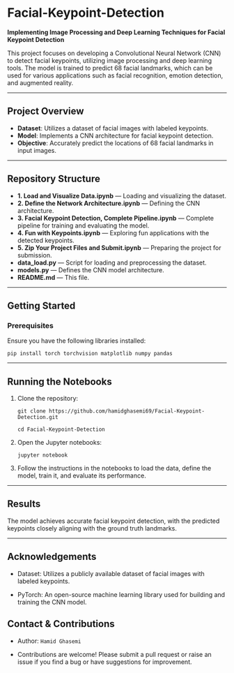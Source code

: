 # Facial-Keypoint-Detection

**Implementing Image Processing and Deep Learning Techniques for Facial Keypoint Detection**

This project focuses on developing a Convolutional Neural Network (CNN) to detect facial keypoints, utilizing image processing and deep learning tools. The model is trained to predict 68 facial landmarks, which can be used for various applications such as facial recognition, emotion detection, and augmented reality.

---

## Project Overview

- **Dataset**: Utilizes a dataset of facial images with labeled keypoints.
- **Model**: Implements a CNN architecture for facial keypoint detection.
- **Objective**: Accurately predict the locations of 68 facial landmarks in input images.

---

## Repository Structure

- **1. Load and Visualize Data.ipynb** — Loading and visualizing the dataset.
- **2. Define the Network Architecture.ipynb** — Defining the CNN architecture.
- **3. Facial Keypoint Detection, Complete Pipeline.ipynb** — Complete pipeline for training and evaluating the model.
- **4. Fun with Keypoints.ipynb** — Exploring fun applications with the detected keypoints.
- **5. Zip Your Project Files and Submit.ipynb** — Preparing the project for submission.
- **data_load.py** — Script for loading and preprocessing the dataset.
- **models.py** — Defines the CNN model architecture.
- **README.md** — This file.

---

## Getting Started

### Prerequisites

Ensure you have the following libraries installed:

`pip install torch torchvision matplotlib numpy pandas`

---

## Running the Notebooks

1. Clone the repository:
   
   `git clone https://github.com/hamidghasemi69/Facial-Keypoint-Detection.git`
   
   `cd Facial-Keypoint-Detection`

2. Open the Jupyter notebooks:
   
   `jupyter notebook`

3. Follow the instructions in the notebooks to load the data, define the model, train it, and evaluate its performance.


---

## Results

The model achieves accurate facial keypoint detection, with the predicted keypoints closely aligning with the ground truth landmarks.

---

## Acknowledgements

- Dataset: Utilizes a publicly available dataset of facial images with labeled keypoints.

- PyTorch: An open-source machine learning library used for building and training the CNN model.


## Contact & Contributions

- Author: `Hamid Ghasemi`

- Contributions are welcome! Please submit a pull request or raise an issue if you find a bug or have suggestions for improvement.







